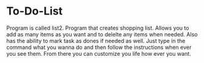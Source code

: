 # To-Do-List
Program is called list2. Program that creates shopping list. Allows you to add as many items as you want and to delelte any items when needed. Also has the ability to mark task as dones if needed as well. Just type in the command what you wanna do and then follow the instructions when ever you see them. From there you can customize you life how ever you want. 

